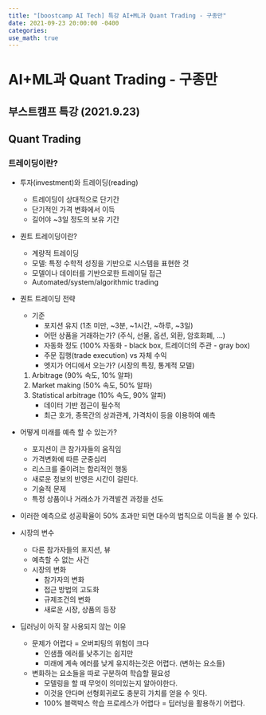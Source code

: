 ```yaml
---
title: "[boostcamp AI Tech] 특강 AI+ML과 Quant Trading - 구종만"
date: 2021-09-23 20:00:00 -0400
categories:
use_math: true
---
```



# AI+ML과 Quant Trading - 구종만
## 부스트캠프 특강 (2021.9.23)

## Quant Trading
### 트레이딩이란?
* 투자(investment)와 트레이딩(reading)
    * 트레이딩이 상대적으로 단기간
    * 단기적인 가격 변화에서 이득
    * 길어야 ~3일 정도의 보유 기간

* 퀀트 트레이딩이란?
    * 계량적 트레이딩
    * 모델: 특정 수학적 성징을 기반으로 시스템을 표현한 것
    * 모델이나 데이터를 기반으로한 트레이딜 접근
    * Automated/system/algorithmic trading

* 퀀트 트레이딩 전략
    * 기준
        * 포지션 유지 (1초 미만, ~3분, ~1시간, ~하루, ~3일)
        * 어떤 상품을 거래하는가? (주식, 선물, 옵션, 외환, 암호화폐, ...)
        * 자동화 정도 (100% 자동화 - black box, 트레이더의 주관 - gray box)
        * 주문 집행(trade execution) vs 자체 수익
        * 엣지가 어디에서 오는가? (시장의 특징, 통계적 모델) 
    1. Arbitrage (90% 속도, 10% 알파)
    2. Market making (50% 속도, 50% 알파)
    3. Statistical arbitrage (10% 속도, 90% 알파)
        * 데이터 기반 접근이 필수적
        * 최근 호가, 종목간의 상과관계, 가격차이 등을 이용하여 예측

* 어떻게 미래를 예측 할 수 있는가?
    * 포지션이 큰 참가자들의 움직임
    * 가격변화에 따른 군중심리
    * 리스크를 줄이려는 합리적인 행동
    * 새로운 정보의 반영은 시간이 걸린다.
    * 기술적 문제
    * 특정 상품이나 거래소가 가격발견 과정을 선도

* 이러한 예측으로 성공확율이 50% 초과만 되면 대수의 법칙으로 이득을 볼 수 있다.

* 시장의 변수
    * 다른 참가자들의 포지션, 뷰
    * 예측할 수 없는 사건
    * 시장의 변화
        * 참가자의 변화
        * 접근 방법의 고도화
        * 규제조건의 변화
        * 새로운 시장, 상품의 등장

* 딥러닝이 아직 잘 사용되지 않는 이유
    * 문제가 어렵다 = 오버피팅의 위험이 크다
        * 인샘플 에러를 낮추기는 쉽지만
        * 미래에 계속 에러를 낮게 유지하는것은 어렵다. (변하는 요소들)
    * 변화하는 요소들을 따로 구분하여 학습할 필요성
        * 모델링을 할 때 무엇이 의미있는지 알아야한다.
        * 이것을 안다며 선형회귀로도 충분히 가치를 얻을 수 잇다.
        * 100% 블랙박스 학습 프로레스가 어렵다 = 딥러닝을 활용하기 어렵다.